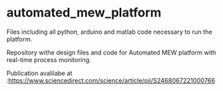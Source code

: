 # automated_mew_platform
Files including all python, arduino and matlab code necessary to run the platform.  

Repository withe design files and code for Automated MEW platform with real-time process monitoring.

Publication avalilabe at :https://www.sciencedirect.com/science/article/pii/S2468067221000766
